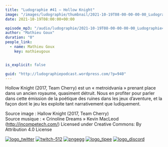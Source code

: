 ```yaml
---
title: "Ludographie #41 – Hollow Knight"
image: "/images/ludographie/thumbnail/2021-10-19T08-00-00-00-00_Ludographie41HollowKnight.jpg"
date: 2021-10-19T08:00:00+00:00

episode_mp3: "/audio/ludographie/2021-10-19T08-00-00-00-00_Ludographie41HollowKnight.mp3"
author: "Mathieu Goux"
duration: "0"
people_link: 
  - name: Mathieu Goux
    key: mathieugoux


is_explicit: false

guid: "http://ludographiepodcast.wordpress.com/?p=940"
---
```


<PodcastHeader/>

<!-- ECRIRE LA DESCRIPTION DE L'EPISODE SOUS CETTE LIGNE -->
<p>Hollow Knight (2017, Team Cherry) est un «&nbsp;metroidvania&nbsp;» prenant place dans un ancien royaume, quasiment détruit. Nous en profiter pour parler dans cette émission de la poétique des ruines dans les jeux d’aventure, et la façon dont le jeu les exploite tant narrativement que ludiquement.<br></p>
<p></p>
<a href="" rel="nofollow"></a>
 
<p>Source image :&nbsp;Hallow Knight (2017, Team Cherry)<br>Source musique : «&nbsp;Crinoline Dreams&nbsp;» Kevin MacLeod (<a title="http://incompetech.com/" href="http://incompetech.com/" rel="nofollow">http://incompetech.com/</a>) Licensed under Creative Commons: By Attribution 4.0 License</p>


<!--tr--><p>
<!--td--><span><a href="https://twitter.com/Gouximan" rel="nofollow"><img src="/resources/ludographie/2021-10-19T08-00-00-00-00_Ludographie41HollowKnight/logo_twitter-1.png" alt="logo_twitter"></a><!--/td--></span>
<!--td--><span><a href="https://www.twitch.tv/mathieugoux" rel="nofollow"><img src="/resources/ludographie/2021-10-19T08-00-00-00-00_Ludographie41HollowKnight/twitch-512-1.png" alt="twitch-512"></a><!--/td--></span>
<!--td--><span><a href="https://www.youtube.com/user/MattTheFatalifieur/videos" rel="nofollow"><img src="/resources/ludographie/2021-10-19T08-00-00-00-00_Ludographie41HollowKnight/pngegg.png" alt="pngegg"></a><!--/td--></span>
<!--td--><span><a href="http://fr.tipeee.com/calvinball" rel="nofollow"><img src="/resources/ludographie/2021-10-19T08-00-00-00-00_Ludographie41HollowKnight/logo_tipee-1.png" alt="logo_tipee"></a><!--/td--></span>
<!--td--><span><a href="https://discord.com/invite/4RnA9v7" rel="nofollow"><img src="/resources/ludographie/2021-10-19T08-00-00-00-00_Ludographie41HollowKnight/logo_discord-1.png" alt="logo_discord"></a><!--/td--></span>
<!--/tr--></p>




<p></p>


